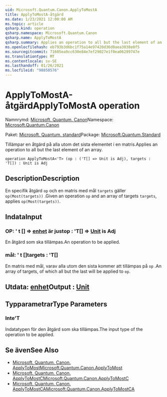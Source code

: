 ```yaml
---
uid: Microsoft.Quantum.Canon.ApplyToMostA
title: ApplyToMostA-åtgärd
ms.date: 1/23/2021 12:00:00 AM
ms.topic: article
qsharp.kind: operation
qsharp.namespace: Microsoft.Quantum.Canon
qsharp.name: ApplyToMostA
qsharp.summary: Applies an operation to all but the last element of an array.
ms.openlocfilehash: eb793b3d6bc1f75a14e97420d36d0aea3038e0f5
ms.sourcegitcommit: 71605ea9cc630e84e7ef29027e1f0ea06299747e
ms.translationtype: MT
ms.contentlocale: sv-SE
ms.lasthandoff: 01/26/2021
ms.locfileid: "98850576"
---
```

# <a name="applytomosta-operation"></a><span data-ttu-id="1f51f-102">ApplyToMostA-åtgärd</span><span class="sxs-lookup"><span data-stu-id="1f51f-102">ApplyToMostA operation</span></span>

<span data-ttu-id="1f51f-103">Namnrymd: [Microsoft. Quantum. Canon](xref:Microsoft.Quantum.Canon)</span><span class="sxs-lookup"><span data-stu-id="1f51f-103">Namespace: [Microsoft.Quantum.Canon](xref:Microsoft.Quantum.Canon)</span></span>

<span data-ttu-id="1f51f-104">Paket: [Microsoft. Quantum. standard](https://nuget.org/packages/Microsoft.Quantum.Standard)</span><span class="sxs-lookup"><span data-stu-id="1f51f-104">Package: [Microsoft.Quantum.Standard](https://nuget.org/packages/Microsoft.Quantum.Standard)</span></span>


<span data-ttu-id="1f51f-105">Tillämpar en åtgärd på alla utom det sista elementet i en matris.</span><span class="sxs-lookup"><span data-stu-id="1f51f-105">Applies an operation to all but the last element of an array.</span></span>

```qsharp
operation ApplyToMostA<'T> (op : ('T[] => Unit is Adj), targets : 'T[]) : Unit is Adj
```


## <a name="description"></a><span data-ttu-id="1f51f-106">Description</span><span class="sxs-lookup"><span data-stu-id="1f51f-106">Description</span></span>

<span data-ttu-id="1f51f-107">En specifik åtgärd `op` och en matris med mål `targets` gäller `op(Most(targets))` .</span><span class="sxs-lookup"><span data-stu-id="1f51f-107">Given an operation `op` and an array of targets `targets`, applies `op(Most(targets))`.</span></span>

## <a name="input"></a><span data-ttu-id="1f51f-108">Indata</span><span class="sxs-lookup"><span data-stu-id="1f51f-108">Input</span></span>

### <a name="op--t--unit--is-adj"></a><span data-ttu-id="1f51f-109">OP: ' t [] => [enhet](xref:microsoft.quantum.lang-ref.unit)  är just</span><span class="sxs-lookup"><span data-stu-id="1f51f-109">op : 'T[] => [Unit](xref:microsoft.quantum.lang-ref.unit)  is Adj</span></span>

<span data-ttu-id="1f51f-110">En åtgärd som ska tillämpas.</span><span class="sxs-lookup"><span data-stu-id="1f51f-110">An operation to be applied.</span></span>


### <a name="targets--t"></a><span data-ttu-id="1f51f-111">mål: ' t []</span><span class="sxs-lookup"><span data-stu-id="1f51f-111">targets : 'T[]</span></span>

<span data-ttu-id="1f51f-112">En matris med mål, varav alla utom den sista kommer att tillämpas på `op` .</span><span class="sxs-lookup"><span data-stu-id="1f51f-112">An array of targets, of which all but the last will be applied to `op`.</span></span>



## <a name="output--unit"></a><span data-ttu-id="1f51f-113">Utdata: [enhet](xref:microsoft.quantum.lang-ref.unit)</span><span class="sxs-lookup"><span data-stu-id="1f51f-113">Output : [Unit](xref:microsoft.quantum.lang-ref.unit)</span></span>



## <a name="type-parameters"></a><span data-ttu-id="1f51f-114">Typparametrar</span><span class="sxs-lookup"><span data-stu-id="1f51f-114">Type Parameters</span></span>

### <a name="t"></a><span data-ttu-id="1f51f-115">Inte</span><span class="sxs-lookup"><span data-stu-id="1f51f-115">'T</span></span>

<span data-ttu-id="1f51f-116">Indatatypen för den åtgärd som ska tillämpas.</span><span class="sxs-lookup"><span data-stu-id="1f51f-116">The input type of the operation to be applied.</span></span>

## <a name="see-also"></a><span data-ttu-id="1f51f-117">Se även</span><span class="sxs-lookup"><span data-stu-id="1f51f-117">See Also</span></span>

- [<span data-ttu-id="1f51f-118">Microsoft. Quantum. Canon. ApplyToMost</span><span class="sxs-lookup"><span data-stu-id="1f51f-118">Microsoft.Quantum.Canon.ApplyToMost</span></span>](xref:Microsoft.Quantum.Canon.ApplyToMost)
- [<span data-ttu-id="1f51f-119">Microsoft. Quantum. Canon. ApplyToMostC</span><span class="sxs-lookup"><span data-stu-id="1f51f-119">Microsoft.Quantum.Canon.ApplyToMostC</span></span>](xref:Microsoft.Quantum.Canon.ApplyToMostC)
- [<span data-ttu-id="1f51f-120">Microsoft. Quantum. Canon. ApplyToMostCA</span><span class="sxs-lookup"><span data-stu-id="1f51f-120">Microsoft.Quantum.Canon.ApplyToMostCA</span></span>](xref:Microsoft.Quantum.Canon.ApplyToMostCA)